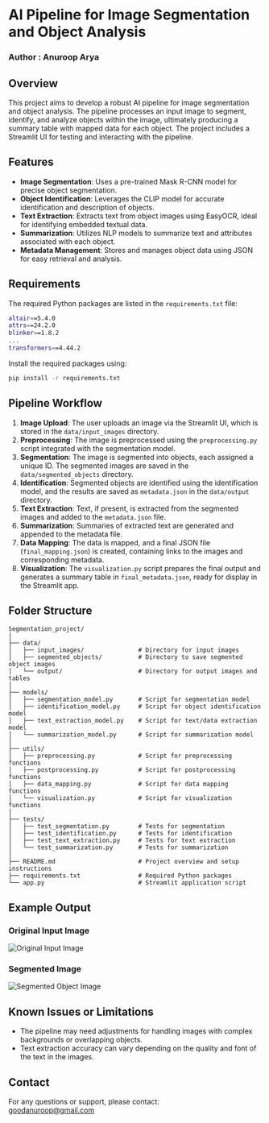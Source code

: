 # AI Pipeline for Image Segmentation and Object Analysis

### Author : Anuroop Arya

## Overview

This project aims to develop a robust AI pipeline for image segmentation and object analysis. The pipeline processes an input image to segment, identify, and analyze objects within the image, ultimately producing a summary table with mapped data for each object. The project includes a Streamlit UI for testing and interacting with the pipeline.

## Features

- **Image Segmentation**: Uses a pre-trained Mask R-CNN model for precise object segmentation.
- **Object Identification**: Leverages the CLIP model for accurate identification and description of objects.
- **Text Extraction**: Extracts text from object images using EasyOCR, ideal for identifying embedded textual data.
- **Summarization**: Utilizes NLP models to summarize text and attributes associated with each object.
- **Metadata Management**: Stores and manages object data using JSON for easy retrieval and analysis.

## Requirements

The required Python packages are listed in the `requirements.txt` file:

```bash
altair==5.4.0
attrs==24.2.0
blinker==1.8.2
...
transformers==4.44.2
```

Install the required packages using:

```bash
pip install -r requirements.txt
```

## Pipeline Workflow

1. **Image Upload**: The user uploads an image via the Streamlit UI, which is stored in the `data/input_images` directory.
2. **Preprocessing**: The image is preprocessed using the `preprocessing.py` script integrated with the segmentation model.
3. **Segmentation**: The image is segmented into objects, each assigned a unique ID. The segmented images are saved in the `data/segmented_objects` directory.
4. **Identification**: Segmented objects are identified using the identification model, and the results are saved as `metadata.json` in the `data/output` directory.
5. **Text Extraction**: Text, if present, is extracted from the segmented images and added to the `metadata.json` file.
6. **Summarization**: Summaries of extracted text are generated and appended to the metadata file.
7. **Data Mapping**: The data is mapped, and a final JSON file (`final_mapping.json`) is created, containing links to the images and corresponding metadata.
8. **Visualization**: The `visualization.py` script prepares the final output and generates a summary table in `final_metadata.json`, ready for display in the Streamlit app.

## Folder Structure

```plaintext
Segmentation_project/
│
├── data/
│   ├── input_images/               # Directory for input images
│   ├── segmented_objects/          # Directory to save segmented object images
│   └── output/                     # Directory for output images and tables
│
├── models/
│   ├── segmentation_model.py       # Script for segmentation model
│   ├── identification_model.py     # Script for object identification model
│   ├── text_extraction_model.py    # Script for text/data extraction model
│   └── summarization_model.py      # Script for summarization model
│
├── utils/
│   ├── preprocessing.py            # Script for preprocessing functions
│   ├── postprocessing.py           # Script for postprocessing functions
│   ├── data_mapping.py             # Script for data mapping functions
│   └── visualization.py            # Script for visualization functions
│
├── tests/
│   ├── test_segmentation.py        # Tests for segmentation
│   ├── test_identification.py      # Tests for identification
│   ├── test_text_extraction.py     # Tests for text extraction
│   └── test_summarization.py       # Tests for summarization
│
├── README.md                       # Project overview and setup instructions
├── requirements.txt                # Required Python packages
└── app.py                          # Streamlit application script
```

## Example Output

### Original Input Image
![Original Input Image](https://github.com/mylifeasAnuroop/anuroop-arya-wasserstoff-AiInternTask/blob/master/Segmentation_project/data/input_images/hooman.jpg)

### Segmented Image
![Segmented Object Image](https://github.com/mylifeasAnuroop/anuroop-arya-wasserstoff-AiInternTask/blob/master/Segmentation_project/data/segmented_objects/hooman_object_0.png)

## Known Issues or Limitations

- The pipeline may need adjustments for handling images with complex backgrounds or overlapping objects.
- Text extraction accuracy can vary depending on the quality and font of the text in the images.

## Contact

For any questions or support, please contact:  
[goodanuroop@gmail.com](mailto:goodanuroop@gmail.com)
